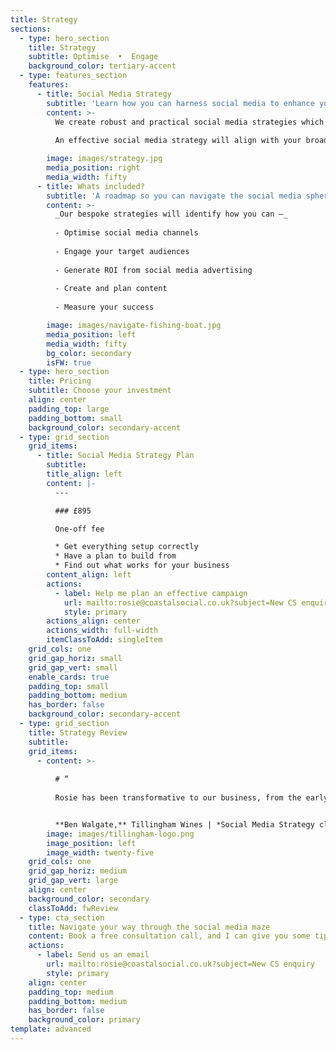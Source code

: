 ```yaml
---
title: Strategy
sections:
  - type: hero_section
    title: Strategy
    subtitle: Optimise  •  Engage
    background_color: tertiary-accent
  - type: features_section
    features:
      - title: Social Media Strategy
        subtitle: 'Learn how you can harness social media to enhance your businesses reach'
        content: >-
          We create robust and practical social media strategies which focus on utilising social media marketing in the most strategic way for your brand.
          
          An effective social media strategy will align with your broader business objectives, define your brand personality, and formalise the processes behind managing your social media marketing.

        image: images/strategy.jpg
        media_position: right
        media_width: fifty
      - title: Whats included?
        subtitle: 'A roadmap so you can navigate the social media sphere with confidence'
        content: >-
          _Our bespoke strategies will identify how you can –_
          
          - Optimise social media channels
          
          - Engage your target audiences
          
          - Generate ROI from social media advertising
          
          - Create and plan content
          
          - Measure your success

        image: images/navigate-fishing-boat.jpg
        media_position: left
        media_width: fifty
        bg_color: secondary
        isFW: true
  - type: hero_section
    title: Pricing
    subtitle: Choose your investment
    align: center
    padding_top: large
    padding_bottom: small
    background_color: secondary-accent
  - type: grid_section
    grid_items:
      - title: Social Media Strategy Plan
        subtitle:
        title_align: left
        content: |-
          ---

          ### £895

          One-off fee

          * Get everything setup correctly
          * Have a plan to build from
          * Find out what works for your business
        content_align: left
        actions:
          - label: Help me plan an effective campaign
            url: mailto:rosie@coastalsocial.co.uk?subject=New CS enquiry - Strategy
            style: primary
        actions_align: center
        actions_width: full-width
        itemClassToAdd: singleItem
    grid_cols: one
    grid_gap_horiz: small
    grid_gap_vert: small
    enable_cards: true
    padding_top: small
    padding_bottom: medium
    has_border: false
    background_color: secondary-accent
  - type: grid_section
    title: Strategy Review
    subtitle: 
    grid_items:
      - content: >-
          
          # “
          
          Rosie has been transformative to our business, from the early days, getting to know the needs of my business and developing as we grew, to create great content in a planned and strategic way. Always pushing and looking at new avenues, with a view to take things to the next level and get the right balance. I couldn’t recommend Rosie with all her drive and passion for what she does highly enough.


          **Ben Walgate,** Tillingham Wines | *Social Media Strategy client*
        image: images/tillingham-logo.png
        image_position: left
        image_width: twenty-five
    grid_cols: one
    grid_gap_horiz: medium
    grid_gap_vert: large
    align: center
    background_color: secondary
    classToAdd: fwReview
  - type: cta_section
    title: Navigate your way through the social media maze
    content: Book a free consultation call, and I can give you some tips & advice, so we can make a plan thats right for you.
    actions:
      - label: Send us an email
        url: mailto:rosie@coastalsocial.co.uk?subject=New CS enquiry
        style: primary
    align: center
    padding_top: medium
    padding_bottom: medium
    has_border: false
    background_color: primary
template: advanced
---
```

